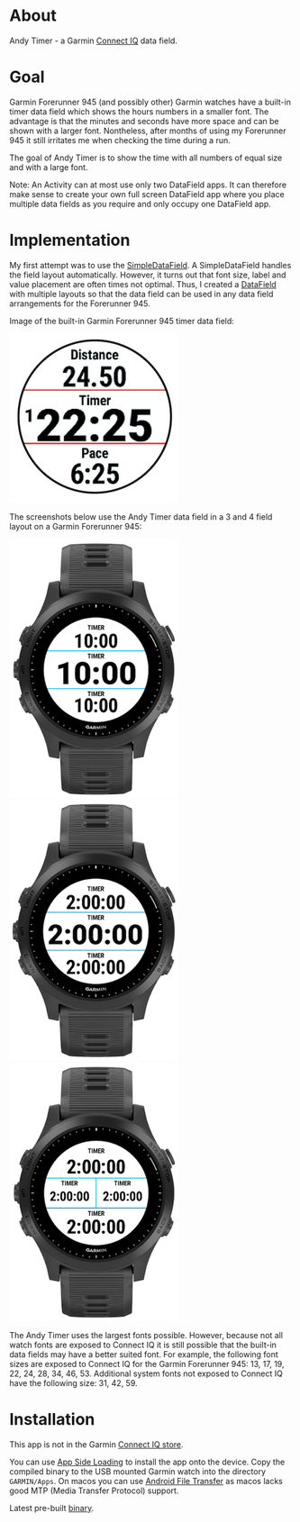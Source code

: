 # About

Andy Timer - a Garmin [Connect IQ](https://developer.garmin.com/connect-iq/overview/) data field.

# Goal

Garmin Forerunner 945 (and possibly other) Garmin watches have a built-in timer data field which shows the hours numbers in a smaller font. The advantage is that the minutes and seconds have more space and can be shown with a larger font. Nontheless, after months of using my Forerunner 945 it still irritates me when checking the time during a run.

The goal of Andy Timer is to show the time with all numbers of equal size and with a large font.

Note: An Activity can at most use only two DataField apps. It can therefore make sense to create your own full screen DataField app where you place multiple data fields as you require and only occupy one DataField app.

# Implementation

My first attempt was to use the [SimpleDataField](https://developer.garmin.com/connect-iq/api-docs/Toybox/WatchUi/SimpleDataField.html). A SimpleDataField handles the field layout automatically. However, it turns out that font size, label and value placement are often times not optimal. Thus, I created a [DataField](https://developer.garmin.com/connect-iq/api-docs/Toybox/WatchUi/DataField.html) with multiple layouts so that the data field can be used in any data field arrangements for the Forerunner 945.

Image of the built-in Garmin Forerunner 945 timer data field:

![0](https://github.com/stirnim/garmin-andytimer/blob/master/screenshot/garmin.png)

The screenshots below use the Andy Timer data field in a 3 and 4 field layout on a Garmin Forerunner 945:

![0](https://github.com/stirnim/garmin-andytimer/blob/master/screenshot/0.png)
![0](https://github.com/stirnim/garmin-andytimer/blob/master/screenshot/1.png)
![0](https://github.com/stirnim/garmin-andytimer/blob/master/screenshot/2.png)

The Andy Timer uses the largest fonts possible. However, because not all watch fonts are exposed to Connect IQ it is still possible that the built-in data fields may have a better suited font. For example, the following font sizes are exposed to Connect IQ for the Garmin Forerunner 945: 13, 17, 19, 22, 24, 28, 34, 46, 53. Additional system fonts not exposed to Connect IQ have the following size: 31, 42, 59.

# Installation

This app is not in the Garmin [Connect IQ store](https://apps.garmin.com/).

You can use [App Side Loading](https://developer.garmin.com/connect-iq/programmers-guide/getting-started) to install the app onto the device. Copy the compiled binary to the USB mounted Garmin watch into the directory `GARMIN/Apps`. On macos you can use [Android File Transfer](https://www.android.com/filetransfer/) as macos lacks good MTP (Media Transfer Protocol) support.

Latest pre-built [binary](./build/AndyTimer.prg).
